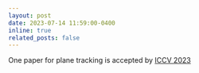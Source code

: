 ```yaml
---
layout: post
date: 2023-07-14 11:59:00-0400
inline: true
related_posts: false
---
```

One paper for plane tracking is accepted by [ICCV 2023](https://openaccess.thecvf.com/content/ICCV2023/papers/Zhang_Multiple_Planar_Object_Tracking_ICCV_2023_paper.pdf)
